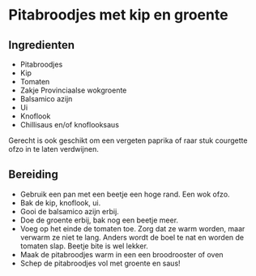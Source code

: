 # Pitabroodjes met kip en groente

## Ingredienten
- Pitabroodjes
- Kip
- Tomaten
- Zakje Provinciaalse wokgroente
- Balsamico azijn
- Ui
- Knoflook
- Chillisaus en/of knoflooksaus

Gerecht is ook geschikt om een vergeten paprika of raar stuk courgette ofzo in te laten verdwijnen.

## Bereiding
- Gebruik een pan met een beetje een hoge rand. Een wok ofzo.
- Bak de kip, knoflook, ui.
- Gooi de balsamico azijn erbij.
- Doe de groente erbij, bak nog een beetje meer.
- Voeg op het einde de tomaten toe. Zorg dat ze warm worden, maar verwarm ze niet te lang. Anders wordt de boel te nat en worden de tomaten slap. Beetje bite is wel lekker.
- Maak de pitabroodjes warm in een een broodrooster of oven
- Schep de pitabroodjes vol met groente en saus!